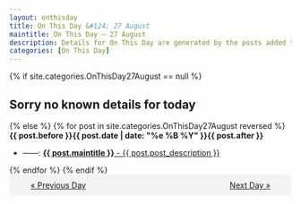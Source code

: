 ```yaml
---
layout: onthisday
title: On This Day &#124; 27 August
maintitle: On This Day — 27 August
description: Details for On This Day are generated by the posts added to the website so the content is subject to changes/updates over time.
categories: [On This Day]
---
```


{% if site.categories.OnThisDay27August == null %}
<h2>Sorry no known details for today</h2>
{% else %}
{% for post in site.categories.OnThisDay27August reversed %}
<strong>{{ post.before }}{{ post.date | date: "%e %B %Y" }}{{ post.after }}</strong>
<ul>
<li> ——: <a class="{{ post.class }}" href="{{ post.url }}"><strong>{{ post.maintitle }}</strong> - {{ post.post_description }}</a></li>
</ul>
{% endfor %}
{% endif %}
<br />
<div style="background-color: #f3f3f3; padding: 10px; border-radius: 5px; text-align: center; display: flex; justify-content: space-evenly;">
<a href="/onthisday/08/08-26">« Previous Day</a>
<span style="visibility:hidden;">[ Visit Leap Year February 29 ]</span>
<a href="/onthisday/08/08-28">Next Day »</a>
</div>
